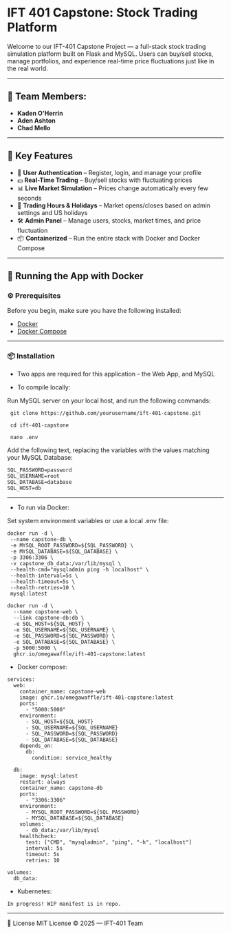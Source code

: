 # IFT 401 Capstone: Stock Trading Platform

Welcome to our IFT-401 Capstone Project — a full-stack stock trading simulation platform built on Flask and MySQL. Users can buy/sell stocks, manage portfolios, and experience real-time price fluctuations just like in the real world.

---

## 👥 Team Members:

- **Kaden O'Herrin** 
- **Aden Ashton** 
- **Chad Mello**


---

## 🧠 Key Features

- 🔐 **User Authentication** – Register, login, and manage your profile
- 💵 **Real-Time Trading** – Buy/sell stocks with fluctuating prices
- 📊 **Live Market Simulation** – Prices change automatically every few seconds
- 📆 **Trading Hours & Holidays** – Market opens/closes based on admin settings and US holidays
- 🛠️ **Admin Panel** – Manage users, stocks, market times, and price fluctuation
- 📦 **Containerized** – Run the entire stack with Docker and Docker Compose

---

## 🐳 Running the App with Docker

### ⚙️ Prerequisites

Before you begin, make sure you have the following installed:

- [Docker](https://www.docker.com/)
- [Docker Compose](https://docs.docker.com/compose/)

---

### 📦 Installation

 - Two apps are required for this application - the Web App, and MySQL

 - To compile locally:

Run MySQL server on your local host, and run the following commands:
```
 git clone https://github.com/yourusername/ift-401-capstone.git

 cd ift-401-capstone

 nano .env
```
Add the following text, replacing the variables with the values matching your MySQL Database:
```
SQL_PASSWORD=password
SQL_USERNAME=root
SQL_DATABASE=database
SQL_HOST=db
```
---
- To run via Docker:

Set system environment variables or use a local .env file:

 ```
docker run -d \
  --name capstone-db \
  -e MYSQL_ROOT_PASSWORD=${SQL_PASSWORD} \
  -e MYSQL_DATABASE=${SQL_DATABASE} \
  -p 3306:3306 \
  -v capstone_db_data:/var/lib/mysql \
  --health-cmd="mysqladmin ping -h localhost" \
  --health-interval=5s \
  --health-timeout=5s \
  --health-retries=10 \
  mysql:latest
 ```
```
docker run -d \
  --name capstone-web \
  --link capstone-db:db \
  -e SQL_HOST=${SQL_HOST} \
  -e SQL_USERNAME=${SQL_USERNAME} \
  -e SQL_PASSWORD=${SQL_PASSWORD} \
  -e SQL_DATABASE=${SQL_DATABASE} \
  -p 5000:5000 \
  ghcr.io/omegawaffle/ift-401-capstone:latest
```

- Docker compose:
```
services:
  web:
    container_name: capstone-web
    image: ghcr.io/omegawaffle/ift-401-capstone:latest
    ports:
      - "5000:5000"
    environment:
      - SQL_HOST=${SQL_HOST}
      - SQL_USERNAME=${SQL_USERNAME}
      - SQL_PASSWORD=${SQL_PASSWORD}
      - SQL_DATABASE=${SQL_DATABASE}
    depends_on:
      db:
        condition: service_healthy

  db:
    image: mysql:latest
    restart: always
    container_name: capstone-db
    ports:
      - "3306:3306"
    environment:
      - MYSQL_ROOT_PASSWORD=${SQL_PASSWORD}
      - MYSQL_DATABASE=${SQL_DATABASE}
    volumes:
      - db_data:/var/lib/mysql
    healthcheck:
      test: ["CMD", "mysqladmin", "ping", "-h", "localhost"]
      interval: 5s
      timeout: 5s
      retries: 10

volumes:
  db_data:
```
- Kubernetes:
```
In progress! WIP manifest is in repo.
```


---
📄 License
MIT License © 2025 — IFT-401 Team